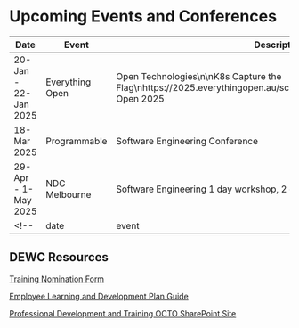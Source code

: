 # Upcoming Events and Conferences

| Date | Event | Description | Location | Link |
| --- | --- | --- | --- | --- |
| 20-Jan  -  22-Jan 2025 | Everything Open | Open Technologies\n\nK8s Capture the Flag\nhttps://2025.everythingopen.au/schedule/presentation/113/Everything Open 2025 | Presentation: Capture the Flag | Adelaide | [https://2025.everythingopen.au/](https://2025.everythingopen.au/) |
| 18-Mar 2025 | Programmable | Software Engineering Conference | Melbourne | [https://www.programmable.tech/](https://www.programmable.tech/) |
| 29-Apr  -  1-May 2025 | NDC Melbourne | Software Engineering 1 day workshop, 2 day conference | Melbourne | [https://ndcmelbourne.com/](https://ndcmelbourne.com/) |
<!--| date | event | desc | location | [link title](link url) |-->

## DEWC Resources

[Training Nomination Form](https://dewccorporate.sharepoint.com/:b:/r/sites/octo/Shared%20Documents/Professional%20Development/Employee%20L%26D%20Plans/241014%20Employee%20Learning%20and%20Development%20Plan%20Guide%20V2.pdf?csf=1&web=1&e=ifkdRE)  

[Employee Learning and Development Plan Guide](https://dewccorporate.sharepoint.com/:b:/r/sites/octo/Shared%20Documents/Professional%20Development/Employee%20L%26D%20Plans/241014%20Employee%20Learning%20and%20Development%20Plan%20Guide%20V2.pdf?csf=1&web=1&e=ifkdRE)  

[Professional Development and Training OCTO SharePoint Site](https://dewccorporate.sharepoint.com/sites/octo/SitePages/Professional-Development-and-Training.aspx?CT=1724283167620&OR=OWA-NT-Mail&CID=e4e66546-1953-6f5f-9c24-977a4d9a0b13)  
